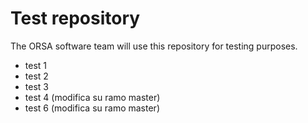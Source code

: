 # Test repository

The ORSA software team will use this repository for testing purposes.

* test 1
* test 2
* test 3
* test 4 (modifica su ramo master)
* test 6 (modifica su ramo master)

